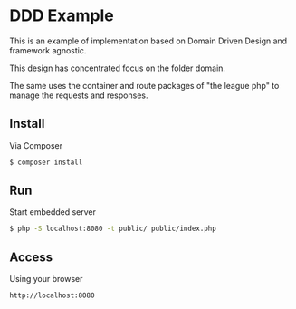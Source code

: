 # DDD Example

This is an example of implementation based on Domain Driven Design and framework agnostic.
 

This design has concentrated focus on the folder domain.

The same uses the container and route packages of "the league php" to manage the requests and responses.

## Install

Via Composer

``` bash
$ composer install
```

## Run

Start embedded server

``` bash
$ php -S localhost:8080 -t public/ public/index.php
```
## Access

Using your browser

``` bash
http://localhost:8080
```
